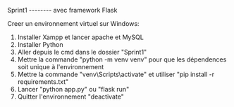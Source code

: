 Sprint1 -------- avec framework Flask

Creer un environnement virtuel sur Windows:
1. Installer Xampp et lancer apache et MySQL
2. Installer Python
3. Aller depuis le cmd dans le dossier "Sprint1"   
4. Mettre la commande "python -m venv venv" pour que les dépendences soit unique à l'environnement
5. Mettre la commande "venv\Scripts\activate" et utiliser "pip install -r requirements.txt"
6. Lancer "python app.py" ou "flask run"
7. Quitter l'environnement "deactivate"
